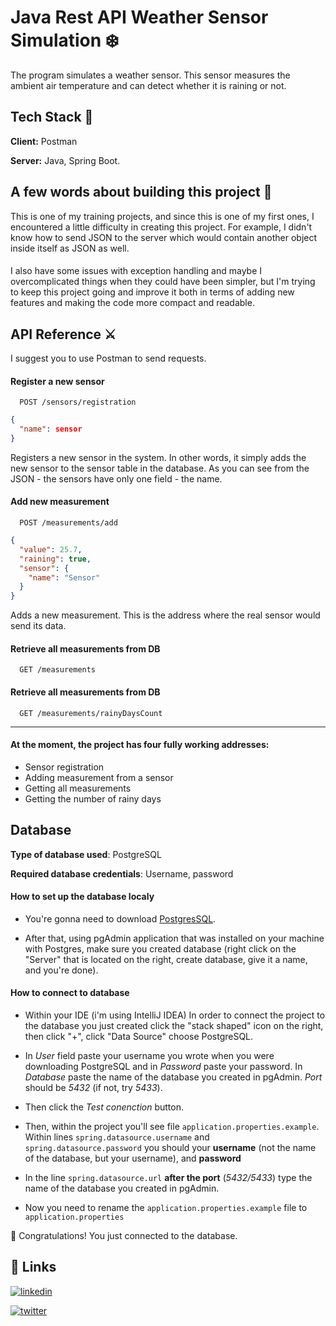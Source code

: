 
# Java Rest API Weather Sensor Simulation ❄️

The program simulates a weather sensor. This sensor measures the ambient air temperature and can detect whether it is raining or not.

## Tech Stack 🔧

**Client:** Postman

**Server:** Java, Spring Boot.


## A few words about building this project 🍃
This is one of my training projects, and since this is one of my first ones, I encountered a little difficulty in creating this project. For example, I didn't know how to send JSON to the server which would contain another object inside itself as JSON as well. 
#### 

I also have some issues with exception handling and maybe I overcomplicated things when they could have been simpler, but I'm trying to keep this project going and improve it both in terms of adding new features and making the code more compact and readable.

## API Reference ⚔️
I suggest you to use Postman to send requests.
#### Register a new sensor



```http
  POST /sensors/registration
```

```json
{
  "name": sensor
}
```

Registers a new sensor in the system. In other words, it simply adds the new sensor to the sensor table in the database. As you can see from the JSON - the sensors have only one field - the name.

#### Add new measurement
```http
  POST /measurements/add
```

```json
{
  "value": 25.7,
  "raining": true,
  "sensor": {
    "name": "Sensor"
  }
}
```
Adds a new measurement. This is the address where the real sensor would send its data.

#### Retrieve all measurements from DB
```http
  GET /measurements
```

#### Retrieve all measurements from DB
```http
  GET /measurements/rainyDaysCount
```
------
#### At the moment, the project has four fully working addresses: 
- Sensor registration
- Adding measurement from a sensor
- Getting all measurements
- Getting the number of rainy days

## Database
**Type of database used**: PostgreSQL

**Required database credentials**: Username, password

#### How to set up the database localy
- You're gonna need to download [PostgresSQL](https://www.postgresql.org/download/). 

- After that, using pgAdmin application that was installed on your machine with Postgres, make sure you created database (right click on the "Server" that is located on the right, create database, give it a name, and you're done).

#### How to connect to database

- Within your IDE (i'm using IntelliJ IDEA) In order to connect the project to the database you just created click the "stack shaped" icon on the right, then click "+", click "Data Source" choose PostgreSQL. 
- In _User_ field paste your username you wrote when you were downloading PostgreSQL and in _Password_ paste your password. In _Database_ paste the name of the database you created in pgAdmin. _Port_ should be _5432_ (if not, try _5433_). 

- Then click the _Test conenction_ button.

- Then, within the project you'll see file `application.properties.example`. Within lines `spring.datasource.username` and `spring.datasource.password` you should your __username__ (not the name of the database, but your username), and __password__

- In the line `spring.datasource.url` __after the port__ (_5432/5433_) type the name of the database you created in pgAdmin.

- Now you need to rename the `application.properties.example` file to `application.properties`

🥳 Congratulations! You just connected to the database.
## 🔗 Links
[![linkedin](https://img.shields.io/badge/instagram-E1306C?style=for-the-badge&logo=instagram&logoColor=white)](https://www.linkedin.com/)

[![twitter](https://img.shields.io/badge/twitter-1DA1F2?style=for-the-badge&logo=twitter&logoColor=white)](https://twitter.com/westernthug)

